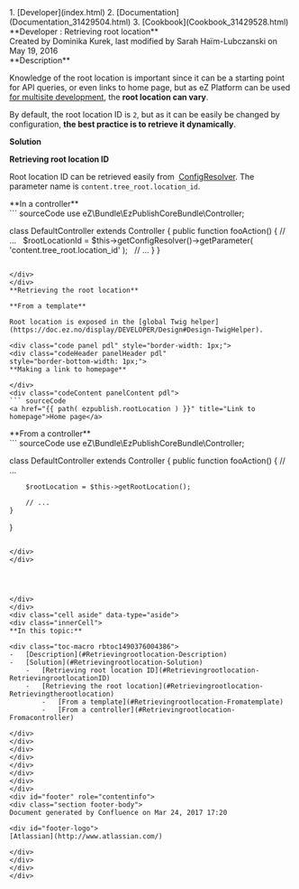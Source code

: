 <div id="page">
<div id="main" class="aui-page-panel">
<div id="main-header">
<div id="breadcrumb-section">
1.  [Developer](index.html)
2.  [Documentation](Documentation_31429504.html)
3.  [Cookbook](Cookbook_31429528.html)

</div>
**Developer : Retrieving root location**

</div>
<div id="content" class="view">
<div class="page-metadata">
Created by Dominika Kurek, last modified by Sarah Haïm-Lubczanski on May 19, 2016

</div>
<div id="main-content" class="wiki-content group">
<div class="contentLayout2">
<div class="columnLayout two-right-sidebar"
data-layout="two-right-sidebar">
<div class="cell normal" data-type="normal">
<div class="innerCell">
**Description**

Knowledge of the root location is important since it can be a starting point for API queries, or even links to home page, but as eZ Platform can be used [for multisite development](Multisite_31430389.html), the **root location can vary**.

By default, the root location ID is `2`, but as it can be easily be changed by configuration, **the best practice is to retrieve it dynamically**.

**Solution**

**Retrieving root location ID**

Root location ID can be retrieved easily from  [ConfigResolver](https://doc.ez.no/display/DEVELOPER/SiteAccess#SiteAccess-Configuration). The parameter name is `content.tree_root.location_id`.

<div class="code panel pdl" style="border-width: 1px;">
<div class="codeHeader panelHeader pdl"
style="border-bottom-width: 1px;">
**In a controller**

</div>
<div class="codeContent panelContent pdl">
``` sourceCode
<?php
namespace Acme\TestBundle\Controller;

use eZ\Bundle\EzPublishCoreBundle\Controller;


class DefaultController extends Controller
{
    public function fooAction()
    {
        // ...
 
        $rootLocationId = $this->getConfigResolver()->getParameter( 'content.tree_root.location_id' );
 
        // ...
    }
}
```

</div>
</div>
**Retrieving the root location**

**From a template**

Root location is exposed in the [global Twig helper](https://doc.ez.no/display/DEVELOPER/Design#Design-TwigHelper).

<div class="code panel pdl" style="border-width: 1px;">
<div class="codeHeader panelHeader pdl"
style="border-bottom-width: 1px;">
**Making a link to homepage**

</div>
<div class="codeContent panelContent pdl">
``` sourceCode
<a href="{{ path( ezpublish.rootLocation ) }}" title="Link to homepage">Home page</a>
```

</div>
</div>
**From a controller**

<div class="code panel pdl" style="border-width: 1px;">
<div class="codeContent panelContent pdl">
``` sourceCode
<?php
namespace Acme\TestBundle\Controller;

use eZ\Bundle\EzPublishCoreBundle\Controller;

class DefaultController extends Controller
{
    public function fooAction()
    {
        // ...

        $rootLocation = $this->getRootLocation();

        // ...
    }
}
```

</div>
</div>
 

 

</div>
</div>
<div class="cell aside" data-type="aside">
<div class="innerCell">
**In this topic:**

<div class="toc-macro rbtoc1490376004386">
-   [Description](#Retrievingrootlocation-Description)
-   [Solution](#Retrievingrootlocation-Solution)
    -   [Retrieving root location ID](#Retrievingrootlocation-RetrievingrootlocationID)
    -   [Retrieving the root location](#Retrievingrootlocation-Retrievingtherootlocation)
        -   [From a template](#Retrievingrootlocation-Fromatemplate)
        -   [From a controller](#Retrievingrootlocation-Fromacontroller)

</div>
</div>
</div>
</div>
</div>
</div>
</div>
</div>
<div id="footer" role="contentinfo">
<div class="section footer-body">
Document generated by Confluence on Mar 24, 2017 17:20

<div id="footer-logo">
[Atlassian](http://www.atlassian.com/)

</div>
</div>
</div>
</div>


